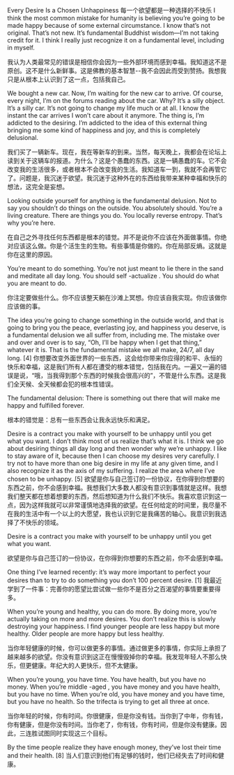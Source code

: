 

 Every Desire Is a Chosen Unhappiness
每一个欲望都是一种选择的不快乐
I think the most common mistake for humanity is believing you’re going to be made happy because of some external circumstance. I know that’s not original. That’s not new. It’s fundamental Buddhist wisdom—I’m not taking credit for it. I think I really just recognize it on a fundamental level, including in myself.

我认为人类最常见的错误是相信你会因为一些外部环境而感到幸福。我知道这不是原创。这不是什么新鲜事。这是佛教的基本智慧--我不会因此而受到赞扬。我想我只是从根本上认识到了这一点，包括我自己。

We bought a new car. Now, I’m waiting for the new car to arrive. Of course, every night, I’m on the forums reading about the car. Why? It’s a silly object. It’s a silly car. It’s not going to change my life much or at all. I know the instant the car arrives I won’t care about it anymore. The thing is, I’m addicted to the desiring. I’m addicted to the idea of this external thing bringing me some kind of happiness and joy, and this is completely delusional.

我们买了一辆新车。现在，我在等新车的到来。当然，每天晚上，我都会在论坛上读到关于这辆车的报道。为什么？这是个愚蠢的东西。这是一辆愚蠢的车。它不会改变我的生活很多，或者根本不会改变我的生活。我知道车一到，我就不会再管它了。问题是，我沉迷于欲望。我沉迷于这种外在的东西给我带来某种幸福和快乐的想法，这完全是妄想。

Looking outside yourself for anything is the fundamental delusion. Not to say you shouldn’t do things on the outside. You absolutely should. You’re a living creature. There are things you do. You locally reverse entropy. That’s why you’re here.

在自己之外寻找任何东西都是根本的错觉。并不是说你不应该在外面做事情。你绝对应该这么做。你是个活生生的生物。有些事情是你做的。你在局部反熵。这就是你在这里的原因。

You’re meant to do something. You’re not just meant to lie there in the sand and meditate all day long. You should self -actualize . You should do what you are meant to do.

你注定要做些什么。你不应该整天躺在沙滩上冥想。你应该自我实现。你应该做你应该做的事。

The idea you’re going to change something in the outside world, and that is going to bring you the peace, everlasting joy, and happiness you deserve, is a fundamental delusion we all suffer from, including me. The mistake over and over and over is to say, “Oh, I’ll be happy when I get that thing,” whatever it is. That is the fundamental mistake we all make, 24/7, all day long. [4]
你想要改变外面世界的一些东西，这会给你带来你应得的和平、永恒的快乐和幸福，这是我们所有人都在遭受的根本错觉，包括我在内。一遍又一遍的错误是说，“哦，当我得到那个东西的时候我会很高兴的”，不管是什么东西。这是我们全天候、全天候都会犯的根本性错误。

The fundamental delusion: There is something out there that will make me happy and fulfilled forever.

根本的错觉是：总有一些东西会让我永远快乐和满足。

Desire is a contract you make with yourself to be unhappy until you get what you want. I don’t think most of us realize that’s what it is. I think we go about desiring things all day long and then wonder why we’re unhappy. I like to stay aware of it, because then I can choose my desires very carefully. I try not to have more than one big desire in my life at any given time, and I also recognize it as the axis of my suffering. I realize the area where I’ve chosen to be unhappy. [5]
欲望是你与自己签订的一份协议，在你得到你想要的东西之前，你不会感到幸福。我想我们大多数人都没有意识到事情就是这样。我想我们整天都在想着想要的东西，然后想知道为什么我们不快乐。我喜欢意识到这一点，因为这样我就可以非常谨慎地选择我的欲望。在任何给定的时间里，我尽量不在我的生活中有一个以上的大愿望，我也认识到它是我痛苦的轴心。我意识到我选择了不快乐的领域。

Desire is a contract you make with yourself to be unhappy until you get what you want.

欲望是你与自己签订的一份协议，在你得到你想要的东西之前，你不会感到幸福。

One thing I’ve learned recently: it’s way more important to perfect your desires than to try to do something you don’t 100 percent desire. [1]
我最近学到了一件事：完善你的愿望比尝试做一些你不是百分之百渴望的事情要重要得多。

When you’re young and healthy, you can do more. By doing more, you’re actually taking on more and more desires. You don’t realize this is slowly destroying your happiness. I find younger people are less happy but more healthy. Older people are more happy but less healthy.

当你年轻健康的时候，你可以做更多的事情。通过做更多的事情，你实际上承担了越来越多的欲望。你没有意识到这正在慢慢毁掉你的幸福。我发现年轻人不那么快乐，但更健康。年纪大的人更快乐，但不太健康。

When you’re young, you have time. You have health, but you have no money. When you’re middle -aged , you have money and you have health, but you have no time. When you’re old, you have money and you have time, but you have no health. So the trifecta is trying to get all three at once.

当你年轻的时候，你有时间。你很健康，但是你没有钱。当你到了中年，你有钱，你有健康，但是你没有时间。当你老了，你有钱，你有时间，但是你没有健康。因此，三连胜试图同时实现这三个目标。

By the time people realize they have enough money, they’ve lost their time and their health. [8]
当人们意识到他们有足够的钱时，他们已经失去了时间和健康。
